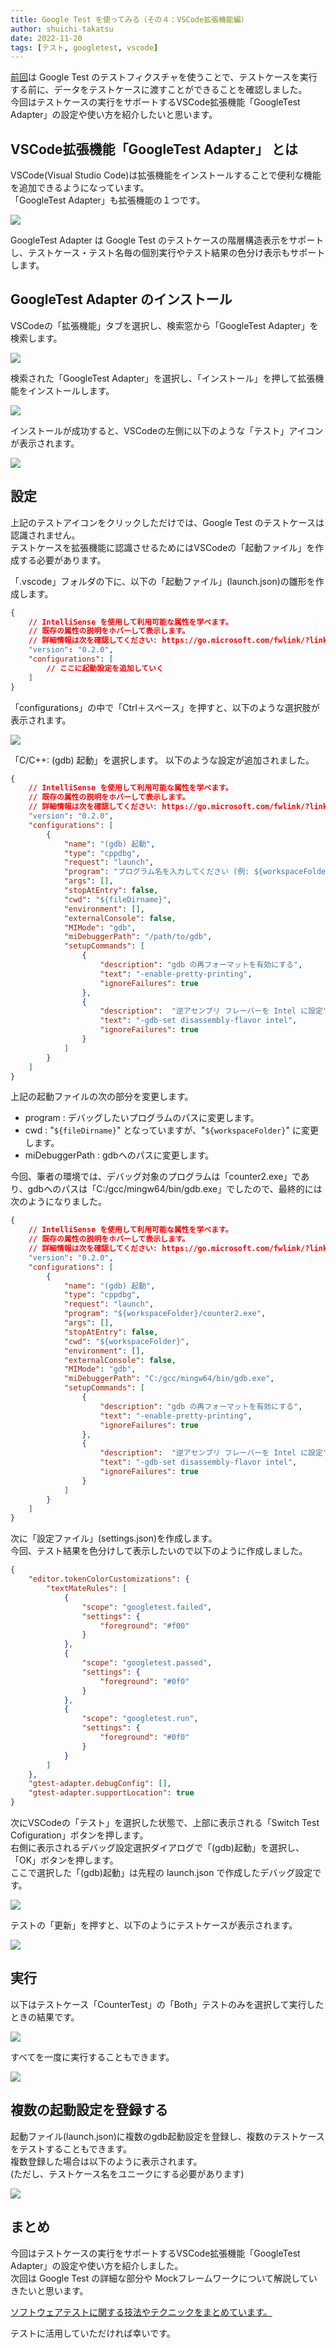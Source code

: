 ```yaml
---
title: Google Test を使ってみる（その４：VSCode拡張機能編）
author: shuichi-takatsu
date: 2022-11-20
tags: [テスト, googletest, vscode]
---
```


[前回](/blogs/2022/11/14/google-test-03/)は Google Test のテストフィクスチャを使うことで、テストケースを実行する前に、データをテストケースに渡すことができることを確認しました。  
今回はテストケースの実行をサポートするVSCode拡張機能「GoogleTest Adapter」の設定や使い方を紹介したいと思います。   


## VSCode拡張機能「GoogleTest Adapter」 とは

VSCode(Visual Studio Code)は拡張機能をインストールすることで便利な機能を追加できるようになっています。  
「GoogleTest Adapter」も拡張機能の１つです。

![](https://gyazo.com/a68413e7cdc363f38d29f242502f6996.png)

GoogleTest Adapter は Google Test のテストケースの階層構造表示をサポートし、テストケース・テスト名毎の個別実行やテスト結果の色分け表示もサポートします。  

## GoogleTest Adapter のインストール

VSCodeの「拡張機能」タブを選択し、検索窓から「GoogleTest Adapter」を検索します。

![](https://gyazo.com/70bd5cebde82eaa1281f45f2c01bbb0c.png)

検索された「GoogleTest Adapter」を選択し、「インストール」を押して拡張機能をインストールします。

![](https://gyazo.com/8afe2562ea813e46f5e5388c672207ec.png)

インストールが成功すると、VSCodeの左側に以下のような「テスト」アイコンが表示されます。

![](https://gyazo.com/fec094b7e58d13787e24603464747492.png)

## 設定

上記のテストアイコンをクリックしただけでは、Google Test のテストケースは認識されません。  
テストケースを拡張機能に認識させるためにはVSCodeの「起動ファイル」を作成する必要があります。  

「.vscode」フォルダの下に、以下の「起動ファイル」(launch.json)の雛形を作成します。  
```json
{
    // IntelliSense を使用して利用可能な属性を学べます。
    // 既存の属性の説明をホバーして表示します。
    // 詳細情報は次を確認してください: https://go.microsoft.com/fwlink/?linkid=830387
    "version": "0.2.0",
    "configurations": [
        // ここに起動設定を追加していく
    ]
}
```

「configurations」の中で「Ctrl＋スペース」を押すと、以下のような選択肢が表示されます。  

![](https://gyazo.com/83b83a17a1179162d3b5f0e1dc75ec51.png)

「C/C++: (gdb) 起動」を選択します。 
以下のような設定が追加されました。  

```json
{
    // IntelliSense を使用して利用可能な属性を学べます。
    // 既存の属性の説明をホバーして表示します。
    // 詳細情報は次を確認してください: https://go.microsoft.com/fwlink/?linkid=830387
    "version": "0.2.0",
    "configurations": [
        {
            "name": "(gdb) 起動",
            "type": "cppdbg",
            "request": "launch",
            "program": "プログラム名を入力してください (例: ${workspaceFolder}/a.exe)",
            "args": [],
            "stopAtEntry": false,
            "cwd": "${fileDirname}",
            "environment": [],
            "externalConsole": false,
            "MIMode": "gdb",
            "miDebuggerPath": "/path/to/gdb",
            "setupCommands": [
                {
                    "description": "gdb の再フォーマットを有効にする",
                    "text": "-enable-pretty-printing",
                    "ignoreFailures": true
                },
                {
                    "description":  "逆アセンブリ フレーバーを Intel に設定",
                    "text": "-gdb-set disassembly-flavor intel",
                    "ignoreFailures": true
                }
            ]
        }
    ]
}
```

上記の起動ファイルの次の部分を変更します。  
- program : デバッグしたいプログラムのパスに変更します。
- cwd : "`${fileDirname}`" となっていますが、"`${workspaceFolder}`" に変更します。  
- miDebuggerPath : gdbへのパスに変更します。

今回、筆者の環境では、デバッグ対象のプログラムは「counter2.exe」であり、gdbへのパスは「C:/gcc/mingw64/bin/gdb.exe」でしたので、最終的には次のようになりました。  

```json
{
    // IntelliSense を使用して利用可能な属性を学べます。
    // 既存の属性の説明をホバーして表示します。
    // 詳細情報は次を確認してください: https://go.microsoft.com/fwlink/?linkid=830387
    "version": "0.2.0",
    "configurations": [
        {
            "name": "(gdb) 起動",
            "type": "cppdbg",
            "request": "launch",
            "program": "${workspaceFolder}/counter2.exe",
            "args": [],
            "stopAtEntry": false,
            "cwd": "${workspaceFolder}",
            "environment": [],
            "externalConsole": false,
            "MIMode": "gdb",
            "miDebuggerPath": "C:/gcc/mingw64/bin/gdb.exe",
            "setupCommands": [
                {
                    "description": "gdb の再フォーマットを有効にする",
                    "text": "-enable-pretty-printing",
                    "ignoreFailures": true
                },
                {
                    "description":  "逆アセンブリ フレーバーを Intel に設定",
                    "text": "-gdb-set disassembly-flavor intel",
                    "ignoreFailures": true
                }
            ]
        }
    ]
}
```

次に「設定ファイル」(settings.json)を作成します。  
今回、テスト結果を色分けして表示したいので以下のように作成しました。  

```json
{
    "editor.tokenColorCustomizations": {
        "textMateRules": [
            {
                "scope": "googletest.failed",
                "settings": {
                    "foreground": "#f00"
                }
            },
            {
                "scope": "googletest.passed",
                "settings": {
                    "foreground": "#0f0"
                }
            },
            {
                "scope": "googletest.run",
                "settings": {
                    "foreground": "#0f0"
                }
            }
        ]
    },
    "gtest-adapter.debugConfig": [],
    "gtest-adapter.supportLocation": true
}
```

次にVSCodeの「テスト」を選択した状態で、上部に表示される「Switch Test Cofiguration」ボタンを押します。  
右側に表示されるデバッグ設定選択ダイアログで「(gdb)起動」を選択し、「OK」ボタンを押します。  
ここで選択した「(gdb)起動」は先程の launch.json で作成したデバッグ設定です。  

![](https://gyazo.com/2eedd3ccb4b22721e1dcfeff627d18eb.png)

テストの「更新」を押すと、以下のようにテストケースが表示されます。

![](https://gyazo.com/b921e0c30965ec6727dfae4e39bd0513.png)

## 実行

以下はテストケース「CounterTest」の「Both」テストのみを選択して実行したときの結果です。

![](https://gyazo.com/cea16f239bd040afbda71b84f8a03e41.png)

すべてを一度に実行することもできます。  

![](https://gyazo.com/2f6093cc696eb8ec92f4e04e01c2f2a0.png)

## 複数の起動設定を登録する

起動ファイル(launch.json)に複数のgdb起動設定を登録し、複数のテストケースをテストすることもできます。  
複数登録した場合は以下のように表示されます。  
(ただし、テストケース名をユニークにする必要があります)

![](https://gyazo.com/27d182305f133e94c3f8bccb5144b055.png)

## まとめ

今回はテストケースの実行をサポートするVSCode拡張機能「GoogleTest Adapter」の設定や使い方を紹介しました。  
次回は Google Test の詳細な部分や Mockフレームワークについて解説していきたいと思います。

[ソフトウェアテストに関する技法やテクニックをまとめています。](/testing/)

テストに活用していただければ幸いです。

